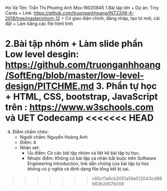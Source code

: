 Họ Và Tên: Trần Thị Phương Anh
 Msv:16020845
1.Bài tập lớn
	+ Dự án: Tiny Cards
	+ Link: https://github.com/truonganhhoang/INT2208-4-2018/tree/master/nhom-12
	+ Có giao diện chính, đăng nhập, tạo từ mới, cài đặt
	+ Làm bằng các file html tĩnh

2.Bài tập nhóm
	+ Làm slide phần Low level desgin: https://github.com/truonganhhoang/SoftEng/blob/master/low-level-design/PITCHME.md
3. Phần tự học
	+ HTML, CSS, bootstrap, JavaScript trên : https://www.w3schools.com và UET Codecamp
<<<<<<< HEAD
=======
4. Điểm chấm chéo: 
	+ Người chấm: Nguyễn Hoàng Anh
	+ Điểm: 4
	+ Nhận xét: 
		* Ưu điểm: Có các bài tập nhóm và liệt kê bài tập tự học.
		* Nhược điểm: Không có bài tập cá nhân bắt buộc trên Software Engineering Introduction, link dẫn chứng của bài tập tự học không có ý nghĩa và định dạng file tổng kết bị sai.
>>>>>>> c65cf1a6cb3051a59e512043cd98683b2d07b006
